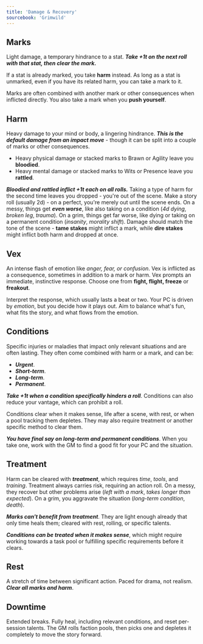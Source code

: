 ```yaml
---
title: 'Damage & Recovery'
sourcebook: 'Grimwild'
---
```


## Marks

Light damage, a temporary hindrance to a stat. **_Take +1t on the next roll with that stat, then clear the mark._**

If a stat is already marked, you take **harm**  instead. As long as a stat is unmarked, even if you have its related harm, you can take a mark to it.

Marks are often combined with another mark or other consequences when inflicted directly. You also take a mark when you **push yourself**.

## Harm

Heavy damage to your mind or body, a lingering hindrance. **_This is the default damage from an impact move_** - though it can be split into
a couple of marks or other consequences.

- Heavy physical damage or stacked marks to Brawn or Agility leave you **bloodied**.
- Heavy mental damage or stacked marks to Wits or Presence leave you **rattled**.

**_Bloodied and rattled inflict +1t each on all rolls._** Taking a type of harm for the second time leaves you dropped - you're out of the scene. Make a story roll (usually 2d) - on a perfect, you're merely out until the scene ends. On a messy, things get **_even worse_**, like also taking on a condition (_4d dying_, _broken leg_, _trauma_). On a grim, things get far worse, like dying or taking on a permanent condition (_insanity_, _morality shift_).  Damage should match the tone of the scene - **tame stakes** might inflict a mark, while **dire stakes** might inflict both harm and dropped at once.

## Vex

An intense flash of emotion like _anger, fear, or confusion_. Vex is inflicted as a consequence, sometimes in addition to a mark or harm. Vex prompts an immediate, instinctive response. Choose one from **fight, flight, freeze** or **freakout**.

Interpret the response, which usually lasts a beat or two. Your PC is driven by _emotion_, but you decide how it plays out. Aim to balance what's fun, what fits the story, and what flows from the emotion.

## Conditions

Specific injuries or maladies that impact only relevant situations and are often lasting. They often come combined with harm or a mark, and can be:

- **_Urgent_**.
- **_Short-term_**.
- **_Long-term_**.
- **_Permanent_**.

**_Take +1t when a condition specifically hinders a roll_**. Conditions can also reduce your vantage, which can prohibit a roll.

Conditions clear when it makes sense, life after a scene, with rest, or when a pool tracking them depletes. They may also require treatment or another specific method to clear them.

**_You have final say on long-term and permanent conditions_**. When you take one, work with the GM to find a good fit for your PC and the situation.


## Treatment

Harm can be cleared with **_treatment_**, which requires _time_, _tools_,  and _training_. Treatment always carries risk, requiring an action roll. On a messy, they recover but other problems arise (_left with a mark_, _takes longer than expected_). On a grim, you aggravate the situation (_long-term condition_, _death_).

**_Marks can't benefit from treatment_**. They are light enough already that only time heals them; cleared with rest, rolling, or specific talents.

**_Conditions can be treated when it makes sense_**, which might require working towards a task pool or fulfilling specific requirements before it clears.

## Rest

A stretch of time between significant action. Paced for drama, not realism. **_Clear all marks and harm_**.

## Downtime

Extended breaks. Fully heal, including relevant conditions, and reset per-session talents. The GM rolls faction pools, then picks one and depletes it completely to move the story forward.
